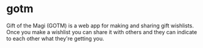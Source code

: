 # gotm
Gift of the Magi (GOTM) is a web app for making and sharing gift wishlists. Once you make a wishlist you can share it with others and they can indicate to each other what they're getting you.
